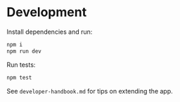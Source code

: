 # Development

Install dependencies and run:

```bash
npm i
npm run dev
```

Run tests:

```bash
npm test
```

See `developer-handbook.md` for tips on extending the app.
